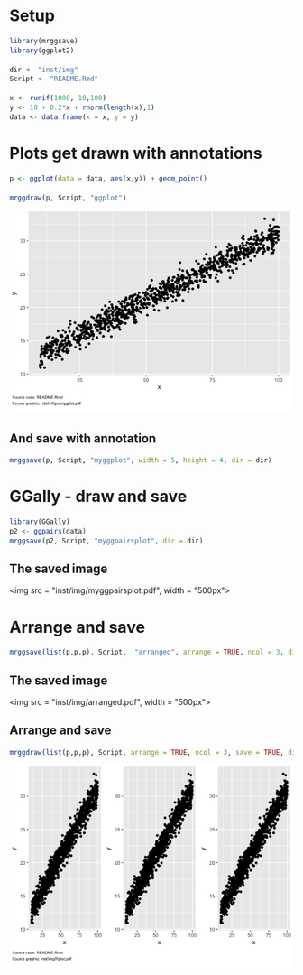 
Setup
=====

``` r
library(mrggsave)
library(ggplot2)

dir <- "inst/img"
Script <- "README.Rmd"

x <- runif(1000, 10,100)
y <- 10 + 0.2*x + rnorm(length(x),1)
data <- data.frame(x = x, y = y)
```

Plots get drawn with annotations
================================

``` r
p <- ggplot(data = data, aes(x,y)) + geom_point()

mrggdraw(p, Script, "ggplot")
```

![](inst/img/readme-unnamed-chunk-3-1.png)

And save with annotation
------------------------

``` r
mrggsave(p, Script, "myggplot", width = 5, height = 4, dir = dir)
```

GGally - draw and save
======================

``` r
library(GGally)
p2 <- ggpairs(data)
mrggsave(p2, Script, "myggpairsplot", dir = dir)
```

The saved image
---------------

<img src = "inst/img/myggpairsplot.pdf", width = "500px"></img>

Arrange and save
================

``` r
mrggsave(list(p,p,p), Script,  "arranged", arrange = TRUE, ncol = 3, dir = dir)
```

The saved image
---------------

<img src = "inst/img/arranged.pdf", width = "500px"></img>

Arrange and save
----------------

``` r
mrggdraw(list(p,p,p), Script, arrange = TRUE, ncol = 3, save = TRUE, dir = dir)
```

![](inst/img/readme-unnamed-chunk-7-1.png)
